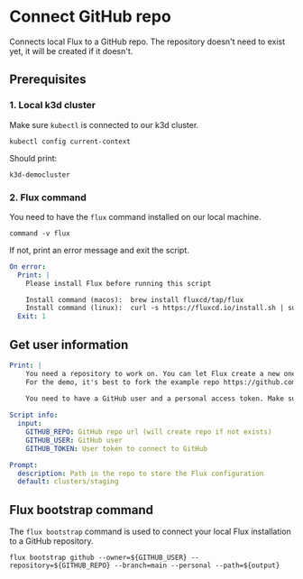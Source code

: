 # Connect GitHub repo

Connects local Flux to a GitHub repo.
The repository doesn't need to exist yet, it will be created if it doesn't.

## Prerequisites

### 1. Local k3d cluster

Make sure `kubectl` is connected to our k3d cluster.

```shell
kubectl config current-context
```

Should print:

```output
k3d-democluster
```

### 2. Flux command

You need to have the `flux` command installed on our local machine.

```shell show_output=false
command -v flux
```

If not, print an error message and exit the script.

```yaml instacli
On error:
  Print: |
    Please install Flux before running this script

    Install command (macos):  brew install fluxcd/tap/flux
    Install command (linux):  curl -s https://fluxcd.io/install.sh | sudo bash
  Exit: 1
```

## Get user information

```yaml instacli
Print: |
    You need a repository to work on. You can let Flux create a new one for you, or you can use an existing one.
    For the demo, it's best to fork the example repo https://github.com/digital-ai/release-fluxcd-demo
    
    You need to have a GitHub user and a personal access token. Make sure your token has `repo` scope (XXX Check this).
```

```yaml instacli
Script info:
  input:
    GITHUB_REPO: GitHub repo url (will create repo if not exists)
    GITHUB_USER: GitHub user
    GITHUB_TOKEN: User token to connect to GitHub
```

```yaml instacli
Prompt:
  description: Path in the repo to store the Flux configuration
  default: clusters/staging
```

## Flux bootstrap command

The `flux bootstrap` command is used to connect your local Flux installation to a GitHub repository.

```shell show_command=true
flux bootstrap github --owner=${GITHUB_USER} --repository=${GITHUB_REPO} --branch=main --personal --path=${output}
```
